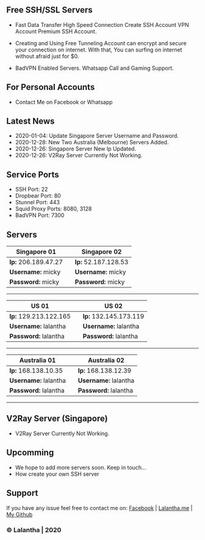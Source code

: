 ## Free SSH/SSL Servers

- Fast Data Transfer High Speed Connection Create SSH Account VPN Account Premium SSH Account.

- Creating and Using Free Tunneling Account can encrypt and secure your connection on internet. With that, You can surfing on internet without afraid just for $0.

- BadVPN Enabled Servers. Whatsapp Call and Gaming Support.

## For Personal Accounts

- Contact Me on Facebook or Whatsapp

## Latest News

- 2020-01-04: Update Singapore Server Username and Password.
- 2020-12-28: New Two Australia (Melbourne) Servers Added.
- 2020-12-26: Singapore Server New Ip Updated.
- 2020-12-26: V2Ray Server Currently Not Working.

## Service Ports

- SSH Port: 22
- Dropbear Port: 80
- Stunnel Port: 443
- Squid Proxy Ports: 8080, 3128
- BadVPN Port: 7300

## Servers

| Singapore 01  |   |  Singapore 02 |
| ------------- | ------------- | ------------- |
| **Ip:** 206.189.47.27 |  | **Ip:** 52.187.128.53 |
| **Username:** micky  |  | **Username:** micky |
| **Password:** micky  |   | **Password:** micky |

-------------------------

| US 01  |   |  US 02 |
| ------------- | ------------- | ------------- |
| **Ip:** 129.213.122.165 |  | **Ip:** 132.145.173.119 |
| **Username:** lalantha  |  | **Username:** lalantha |
| **Password:** lalantha  |   | **Password:** lalantha |
    
-------------------------

| Australia 01  |   |  Australia 02 |
| ------------- | ------------- | ------------- |
| **Ip:** 168.138.10.35 |  | **Ip:** 168.138.12.39 |
| **Username:** lalantha  |  | **Username:** lalantha |
| **Password:** lalantha  |   | **Password:** lalantha |

-------------------------

## V2Ray Server (Singapore)

* V2Ray Server Currently Not Working.


## Upcomming

- We hope to add more servers soon. Keep in touch...
- How create your own SSH server


## Support 

If you have any issue feel free to contact me on: 
[Facebook](https://www.facebook.com/lalanthamadushan82) | [Lalantha.me](https://lalantha.me/) | [My Github](https://github.com/lalantham)


### &copy; Lalantha | 2020
